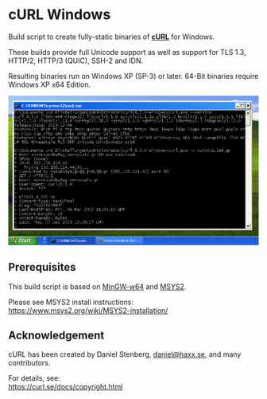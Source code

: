 # cURL Windows

Build script to create fully-static binaries of [**cURL**](https://curl.se/) for Windows.

These builds provide full Unicode support as well as support for TLS 1.3, HTTP/2, HTTP/3 (QUIC), SSH-2 and IDN.

Resulting binaries run on Windows XP (SP-3) or later. 64-Bit binaries require Windows XP x64 Edition.

![cURL](curl-screenshot.png)

## Prerequisites

This build script is based on [MinGW-w64](https://www.mingw-w64.org/) and [MSYS2](https://www.msys2.org/).

Please see MSYS2 install instructions:  
https://www.msys2.org/wiki/MSYS2-installation/

## Acknowledgement

cURL has been created by Daniel Stenberg, daniel@haxx.se, and many contributors.

For details, see:  
https://curl.se/docs/copyright.html

